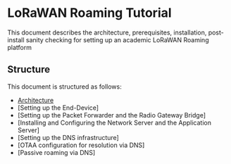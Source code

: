 # LoRaWAN Roaming Tutorial
This document describes the architecture, prerequisites, installation, post-install sanity
checking for setting up an academic LoRaWAN Roaming platform

## Structure

This document is structured as follows:

 * [Architecture]
 * [Setting up the End-Device]
 * [Setting up the Packet Forwarder and the Radio Gateway Bridge]
 * [Installing and Configuring the Network Server and the Application Server]
 * [Setting up the DNS infrastructure]
 * [OTAA configuration for resolution via DNS]
 * [Passive roaming via DNS]
 

[Architecture]: https://github.com/sandoche2k/IoTRoam-Tutorial/blob/master/Architecture.md
